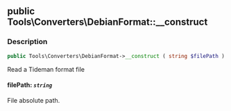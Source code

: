 ## public Tools\Converters\DebianFormat::__construct

### Description    

```php
public Tools\Converters\DebianFormat->__construct ( string $filePath )
```

Read a Tideman format file
    

#### **filePath:** *```string```*   
File absolute path.    
